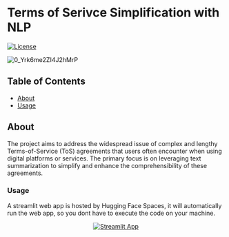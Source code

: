 # Terms of Serivce Simplification with NLP
[![License](https://img.shields.io/badge/license-MIT-blue.svg)](LICENSE)

![0_Yrk6me2ZI4J2hMrP](https://github.com/EmreYY20/ToS-Simplification/assets/120115560/670c629b-f5e2-41c3-8075-2469d9d97168)

## Table of Contents

- [About](#about)
- [Usage](#usage)

## About
The project aims to address the widespread issue of complex and lengthy Terms-of-Service (ToS) agreements that users often encounter when using digital platforms or services. The primary focus is on leveraging text summarization to simplify and enhance the comprehensibility of these agreements.

### Usage
A streamlit web app is hosted by Hugging Face Spaces, it will automatically run the web app, so you dont have to execute the code on your machine.

<div align = center>
<a href="https://huggingface.co/spaces/EE21/ToS-Summarization">
  <img src="https://img.shields.io/badge/View-Streamlit%20App-blue?style=for-the-badge&logo=streamlit" alt="Streamlit App">
</a>
